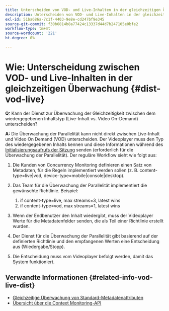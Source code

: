 ```yaml
---
title: Unterscheiden von VOD- und Live-Inhalten in der gleichzeitigen Überwachung
description: Unterscheiden von VOD- und Live-Inhalten in der gleichzeitigen Überwachung
exl-id: 51ba686a-7c1f-4403-9e8e-cd247bf9e345
source-git-commit: f30b6814b8a77424c13337d44d7b247105e0bfe2
workflow-type: tm+mt
source-wordcount: '221'
ht-degree: 0%

---
```


# Wie: Unterscheidung zwischen VOD- und Live-Inhalten in der gleichzeitigen Überwachung {#dist-vod-live}

**Q:** Kann der Dienst zur Überwachung der Gleichzeitigkeit zwischen dem wiedergegebenen Inhaltstyp (Live-Inhalt vs. Video On-Demand) unterscheiden?



**A:** Die Überwachung der Parallelität kann nicht direkt zwischen Live-Inhalt und Video On Demand (VOD) unterscheiden. Der Videoplayer muss den Typ des wiedergegebenen Inhalts kennen und diese Informationen während des [Initialisierungsaufrufs der Sitzung](/help/concurrency-monitoring/cm-api-overview.md#session-initial) senden (erforderlich für die Überwachung der Parallelität). Der reguläre Workflow sieht wie folgt aus:

1. Die Kunden von Concurrency Monitoring definieren einen Satz von Metadaten, für die Regeln implementiert werden sollen (z. B. content-type=live|vod, device-type=mobile|console|desktop).
1. Das Team für die Überwachung der Parallelität implementiert die gewünschte Richtlinie. Beispiel:
   1. if content-type=live, max streams=3, latest wins
   1. if content-type=vod, max streams=1, latest wins

1. Wenn der Endbenutzer den Inhalt wiedergibt, muss der Videoplayer Werte für die Metadatenfelder senden, die als Teil einer Richtlinie erstellt wurden.

1. Der Dienst für die Überwachung der Parallelität gibt basierend auf der definierten Richtlinie und den empfangenen Werten eine Entscheidung aus (Wiedergabe/Stopp).

1. Die Entscheidung muss vom Videoplayer befolgt werden, damit das System funktioniert.



## Verwandte Informationen {#related-info-vod-live-dist}

* [Gleichzeitige Überwachung von Standard-Metadatenattributen](/help/concurrency-monitoring/standard-metadata-attributes.md)
* [Übersicht über die Context Monitoring-API](/help/concurrency-monitoring/cm-api-overview.md)

